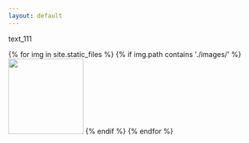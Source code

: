 ```yaml
---
layout: default
---
```


text_111<br />
<div id="gallery">
{% for img in site.static_files %}
  {% if img.path contains './images/' %}
    <a href="{{ img.path }}"><img src="{{ img.path }}" width="150"></a>
  {% endif %}
{% endfor %}
</div>